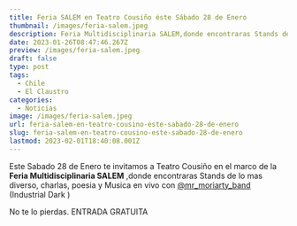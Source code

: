 ```yaml
---
title: Feria SALEM en Teatro Cousiño éste Sábado 28 de Enero
thumbnail: /images/feria-salem.jpeg
description: Feria Multidisciplinaria SALEM,donde encontraras Stands de lo mas diverso, charlas, poesia y Musica en vivo
date: 2023-01-26T08:47:46.267Z
preview: /images/feria-salem.jpeg
draft: false
type: post
tags:
  - Chile
  - El Claustro
categories:
  - Noticias
image: /images/feria-salem.jpeg
url: feria-salem-en-teatro-cousino-este-sabado-28-de-enero
slug: feria-salem-en-teatro-cousino-este-sabado-28-de-enero
lastmod: 2023-02-01T18:40:08.001Z
---
```

Este Sabado 28 de Enero te invitamos a Teatro Cousiño en el marco de la **Feria Multidisciplinaria SALEM** ,donde encontraras Stands de lo mas diverso, charlas, poesia y Musica en vivo con [@mr_moriarty_band](https://instagram.com/mr_moriarty_band) (Industrial Dark )

No te lo pierdas. ENTRADA GRATUITA
